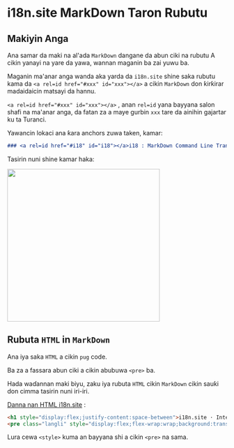 # i18n.site MarkDown Taron Rubutu

## Makiyin Anga

Ana samar da maki na al'ada `MarkDown` dangane da abun ciki na rubutu A cikin yanayi na yare da yawa, wannan maganin ba zai yuwu ba.

Maganin ma'anar anga wanda aka yarda da `i18n.site` shine saka rubutu kama da `<a rel=id href="#xxx" id="xxx"></a>` a cikin `MarkDown` don ƙirƙirar madaidaicin matsayi da hannu.

`<a rel=id href="#xxx" id="xxx"></a>` , anan `rel=id` yana bayyana salon shafi na ma'anar anga, da fatan za a maye gurbin `xxx` tare da ainihin gajartar ku ta Turanci.

Yawancin lokaci ana ƙara anchors zuwa taken, kamar:

```md
### <a rel=id href="#i18" id="i18"></a>i18 : MarkDown Command Line Translation Tool
```

Tasirin nuni shine kamar haka:

<img src="//p.3ti.site/1721381136.avif" width="350">

## Rubuta `HTML` in `MarkDown`

Ana iya saka `HTML` a cikin `pug` code.

Ba za a fassara abun ciki a cikin abubuwa `<pre>` ba.

Hada waɗannan maki biyu, zaku iya rubuta `HTML` cikin `MarkDown` cikin sauƙi don cimma tasirin nuni iri-iri.

[Danna nan HTML i18n.site](//raw.githubusercontent.com/i18n-site/md/main/zh/README.md) :

```html
<h1 style="display:flex;justify-content:space-between">i18n.site ⋅ International Solutions<img src="//p.3ti.site/logo.svg" style="user-select:none;margin-top:-1px;width:42px"></h1>
<pre class="langli" style="display:flex;flex-wrap:wrap;background:transparent;border:1px solid #eee;font-size:12px;box-shadow:0 0 3px inset #eee;padding:12px 5px 4px 12px;justify-content:space-between;"><style>pre.langli i{font-weight:300;font-family:s;margin-right:2px;margin-bottom:8px;font-style:normal;color:#666;border-bottom:1px dashed #ccc;}</style><i>English</i><i>简体中文</i><i>Deutsch</i> … …</pre>
```

Lura cewa `<style>` kuma an bayyana shi a cikin `<pre>` na sama.